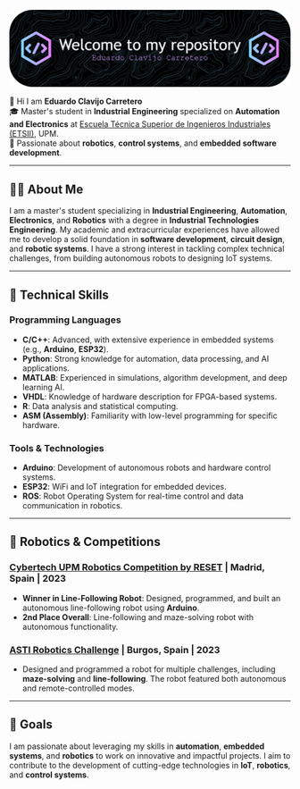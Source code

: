 
![Banner del GitHub de Eduardo Clavijo Carretero](github-header-image.png)

👋 Hi I am **Eduardo Clavijo Carretero**  
🎓 Master's student in **Industrial Engineering** specialized on **Automation and Electronics** at [Escuela Técnica Superior de Ingenieros Industriales (ETSII)](https://www.industriales.upm.es/), UPM.  
🚀 Passionate about **robotics**, **control systems**, and **embedded software development**. 

---

## 👨‍💻 About Me
I am a master's student specializing in **Industrial Engineering**, **Automation**, **Electronics**, and **Robotics** with a degree in **Industrial Technologies Engineering**. My academic and extracurricular experiences have allowed me to develop a solid foundation in **software development**, **circuit design**, and **robotic systems**. I have a strong interest in tackling complex technical challenges, from building autonomous robots to designing IoT systems.

---

## 🔧 Technical Skills

### Programming Languages
- **C/C++**: Advanced, with extensive experience in embedded systems (e.g., **Arduino**, **ESP32**).
- **Python**: Strong knowledge for automation, data processing, and AI applications.
- **MATLAB**: Experienced in simulations, algorithm development, and deep learning AI.
- **VHDL**: Knowledge of hardware description for FPGA-based systems.
- **R**: Data analysis and statistical computing.
- **ASM (Assembly)**: Familiarity with low-level programming for specific hardware.

### Tools & Technologies
- **Arduino**: Development of autonomous robots and hardware control systems.
- **ESP32**: WiFi and IoT integration for embedded devices.
- **ROS**: Robot Operating System for real-time control and data communication in robotics.

---

## 🤖 Robotics & Competitions 

### [Cybertech UPM Robotics Competition by RESET](https://www.reset.etsii.upm.es/cybertech/cybertech2019/) | Madrid, Spain | 2023
- **Winner in Line-Following Robot**: Designed, programmed, and built an autonomous line-following robot using **Arduino**.
- **2nd Place Overall**: Line-following and maze-solving robot with autonomous functionality.

### [ASTI Robotics Challenge](https://www.astichallenge.com/) | Burgos, Spain | 2023
- Designed and programmed a robot for multiple challenges, including **maze-solving** and **line-following**. The robot featured both autonomous and remote-controlled modes.

---
<!--
## 📫 Get in Touch

- Email: [eduardo.clavijo.carretero@gmail.com](mailto:eduardo.clavijo.carretero@gmail.com)
- LinkedIn: [Eduardo Clavijo Carretero](https://www.linkedin.com/in/eduardo-clavijo-carretero)
- GitHub: [Eduardo Clavijo](https://github.com/your-github-profile)

---
-->

## 🚀 Goals

I am passionate about leveraging my skills in **automation**, **embedded systems**, and **robotics** to work on innovative and impactful projects. I aim to contribute to the development of cutting-edge technologies in **IoT**, **robotics**, and **control systems**.

<!--
**Juruttungo/Juruttungo** is a ✨ _special_ ✨ repository because its `README.md` (this file) appears on your GitHub profile.

Here are some ideas to get you started:

- 🔭 I’m currently working on ...
- 🌱 I’m currently learning ...
- 👯 I’m looking to collaborate on ...
- 🤔 I’m looking for help with ...
- 💬 Ask me about ...
- 📫 How to reach me: ...
- 😄 Pronouns: ...
- ⚡ Fun fact: ...
-->
